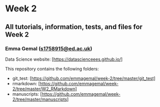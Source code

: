 # Week 2
## All tutorials, information, tests, and files for Week 2 

### Emma Gemal (s1758915@ed.ac.uk)
Data Science website: [https://datascienceees.github.io/]

This repository contains the following folders:
- git_test: [https://github.com/emmagemal/week-2/tree/master/git_test]
- rmarkdown: [https://github.com/emmagemal/week-2/tree/master/W2_RMarkdown]
- manuscripts: [https://github.com/emmagemal/week-2/tree/master/manuscripts]
